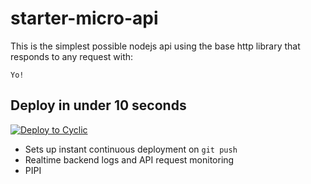 # starter-micro-api

This is the simplest possible nodejs api using the base http library that responds to any request with: 
```
Yo!
```


## Deploy in under 10 seconds

[![Deploy to Cyclic](https://deploy.cyclic.app/button.svg)](https://deploy.cyclic.app/)
- Sets up instant continuous deployment on `git push`
- Realtime backend logs and API request monitoring
- PIPI
